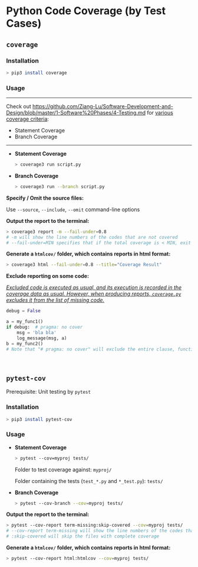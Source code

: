 # Python Code Coverage (by Test Cases)

## `coverage`

### Installation

```bash
> pip3 install coverage
```

### Usage

***

Check out https://github.com/Ziang-Lu/Software-Development-and-Design/blob/master/1-Software%20Phases/4-Testing.md for <u>various coverage criteria</u>:

* Statement Coverage
* Branch Coverage

***

* **Statement Coverage**

  ```bash
  > coverage3 run script.py
  ```

* **Branch Coverage**

  ```bash
  > coverage3 run --branch script.py
  ```

**Specify / Omit the source files:**

Use `--source`, `--include`, `--omit` command-line options

**Output the report to the terminal:**

```bash
> coverage3 report -m --fail-under=0.8
# -m will show the line numbers of the codes that are not covered
# --fail-under=MIN specifies that if the total coverage is < MIN, exit with a status of 2
```

**Generate a `htmlcov/` folder, which contains reports in html format:**

```bash
> coverage3 html --fail-under=0.8 --title="Coverage Result"
```

**Exclude reporting on some code:**

*<u>Excluded code is executed as usual,  and its execution is recorded in the coverage data as usual. However, when producing reports, `coverage.py` excludes it from the list of missing code.</u>*

```python
debug = False

a = my_func1()
if debug:  # pragma: no cover
    msg = 'bla bla'
    log_message(msg, a)
b = my_func2()
# Note that "# pragma: no cover" will exclude the entire clause, function or class definition
```

<br>

## `pytest-cov`

Prerequisite: Unit testing by `pytest`

### Installation

```bash
> pip3 install pytest-cov
```

### Usage

* **Statement Coverage**

  ```bash
  > pytest --cov=myproj tests/
  ```

  Folder to test coverage against: `myproj/`

  Folder containing the tests (`test_*.py` and `*_test.py`): `tests/`

* **Branch Coverage**

  ```bash
  > pytest --cov-branch --cov=myproj tests/
  ```

**Output the report to the terminal:**

```bash
> pytest --cov-report term-missing:skip-covered --cov=myproj tests/
# --cov-report term-missing will show the line numbers of the codes that are not covered
# :skip-covered will skip the files with complete coverage
```

**Generate a `htmlcov/` folder, which contains reports in html format:**

```bash
> pytest --cov-report html:htmlcov --cov=myproj tests/
```

